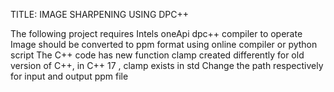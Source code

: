 TITLE: IMAGE SHARPENING USING DPC++

The following project requires Intels oneApi dpc++ compiler to operate
Image should be converted to ppm format using online compiler or python script
The C++ code has new function clamp created differently for old version of C++, in C++ 17 , clamp exists in std
Change the path respectively for input and output ppm file 
